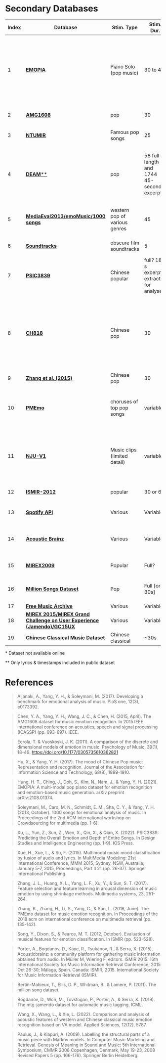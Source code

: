 # Secondary Databases
|Index|Database|Stim. Type|Stim. Dur.|Stim. N|Feature N.|Ppt. N|Ppt. Expertise|Ppt. Origin|Ppt. Sampling|Ppt. Task|Feature Source|Feature Categories|Citation|Comments|In studies
|-|-|-|-|-|-|-|-|-|-|-|-|-|-|-|-|
1|[**EMOPIA**](https://annahung31.github.io/EMOPIA/)|Piano Solo (pop music)|30 to 40|387|24 (average of 20 MFCC + note length, velocity, beat note density, key)|4 total, 1 per song (annotators, not ppts)|not specified|not specified|presumably researchers|classify|MIDI Toolbox|NA|[Hung et al. (2021)](https://annahung31.github.io/EMOPIA/)|Article includes features roughly corresponding to Rhythm, Harmony, Timbre, but don't seem to be included in dataset
2|[**AMG1608**](https://github.com/loichan-tw/AMG1608_release)|pop|30|1608 |72|643 MTurk, 22 Taiwan subjects|no restrictions|MTurk|crowdsource|rate|MIRToolbox, YAAFE|[Timbre](https://github.com/loichan-tw/AMG1608_release/blob/main/feature_index.txt)|[Chen et al. (2015)](http://amg1608.blogspot.com/2015/02/the-amg1608-dataset-for-music-emotion.html)
3|[**NTUMIR**](https://web.archive.org/web/20170510081611/mac.citi.sinica.edu.tw/~yang/MER/NTUMIR-60)|Famous pop songs|25|60|46|99 (40 annotations per clip)|no restrictions|campus|convenience|rate|MIRToolbox, Sound Description Toolbox, MA Toolbox|Harmony, dynamic, melody, timbre, rhythm|Yang et al. (2011)* 
4|[**DEAM****](https://cvml.unige.ch/databases/DEAM/)|pop|58 full-length and 1744 45-second excerpts|1802|260|Total $n$ not specified. Minimum annotations per piece: 2013-14: 10; 2015: 5 MTurk workers|no restrictions|2013-14: MTurk; 2015: MTurk and Lab workers|crowdsourcing, convenience|rate|OpenSMILE|Melodic, Timbre, Voice, Dynamic, Harmony|[Aljanaki et al. (2017)](https://cvml.unige.ch/databases/DEAM/)
5|[**MediaEval2013/emoMusic/1000 songs**](https://cvml.unige.ch/databases/emoMusic/)|western pop of various genres|45|744|6669|min. 10 per clip [(100 qualified workers in final HIT)](https://ibug.doc.ic.ac.uk/media/uploads/documents/cmm13-soleymani.pdf)|Nonexperts (Mturk) + experts|MTurk|Crowdsourcing, presumed convenience for experts|rate|OpenSMILE|Melodic, Timbre, Voice, Dynamic, Harmony|[Soleymani et al. (2013)](https://cvml.unige.ch/databases/emoMusic/)
6|[**Soundtracks**](https://osf.io/p6vkg/wiki/home/)|obscure film soundtracks|5|110|none?|116 university students|nonmusicians|campus|convenience|rate, classify|NA|NA|[Eerola & Vuoskoski (2011)](https://osf.io/p6vkg/wiki/home/)
7|[**PSIC3839**](https://github.com/xl2218066/PSIC3839)|Chinese popular|full? 180 s excerpts extracted for analyses|3839|ns. About 10 feature categories. Unclear dimensionaltiy|87|no restrictions|campus|convenience|rate|Librosa|Melodic, Timbre, Harmony, Rhythm|[Liang et al. (2022)](https://github.com/xl2218066/PSIC3839)
8|[**CH818**](ccmir.cite.hku.hk/data/)|Chinese pop|30|818|15|3|experts|China|convenience|rate|MIRToolbox, PsySound, ChromaToolbox,Tempogram Toolbox|Dynamic, Melodic, Rhythm, Timbre, Harmony|Hu & Yang (2017)|15 rows of features appearing in the repo as 15 separate spreadsheets, though may also be 22 based on how they are listed in Table 4 of the paper..
9|[**Zhang et al. (2015)**](LINK)|Chinese pop|30|171|84 dimensions|10|Nonexperts|not specified|not specified|classify|MAToolbox, MIRToolbox, Coversongs|Dynamics, Timbre, Rhythm|Zhang et al. 2015
10|[**PMEmo**](http://huisblog.cn/PMEmo/)|choruses of top pop songs|variable|794|6373 static; 260 acoustic low-level features|457|366 Chinese university students (44 music majors); 47 English speakers|campus|convenience|rate|ComParE 2013 baseline feature set|Dynamic, Timbre, Melodic|[Zhang et al. (2018)](https://github.com/HuiZhangDB/PMEmo?tab=readme-ov-file)|
11|[**NJU-V1**](https://cs.nju.edu.cn/sufeng/data/musicmood.htm)|Music clips (limited detail)|variable|777|Lyric (BoW; 50 dims before filtering), MFCC, spectral contrast, chromagram|NA (lastfm tags)|NA|LastFM|crowdsource (webscraping)|NA|NA|Lyric, Timbre, Harmony|[Xue et al. (2015)](https://cs.nju.edu.cn/sufeng/data/musicmood.htm)
12|[**ISMIR-2012**](http://yadingsong.blogspot.com/2015/03/popular-music-emotion-dataset-ismir2012.html)|popular|30 or 60|2904|54 (means + sds)|NA (lastfm tags)|NA|LastFM|crowdsource (webscraping)|NA|MIRToolbox|Dynamics, Rhythm, Timbre (they call this Spectral), Harmony|[Song et al. 2012](http://yadingsong.blogspot.com/2015/03/popular-music-emotion-dataset-ismir2012.html)**|
13|[**Spotify API**](https://developer.spotify.com/documentation/web-api)|Various|Variable|>35,000,000 (5192 used in @alvarez)|12|NA|NA|NA|NA|NA|EchoNest|Dynamic,Rhythm,High-level, Harmony, *duration*|
14|[**Acoustic Brainz**](https://acousticbrainz.org/)|Various|Variable|7,564,215 unique (60,000 used in @alvarez)|From Essentia (discuss)|NA (lastfm tags)|NA|LastFM|crowdsource (webscraping)|NA|Essentia|Dynamic, Melodic, Rhythm, Timbre, Harmony|Porter et al. (2015)
15|[**MIREX2009**](https://www.music-ir.org/mirex/wiki/2009:Music_Structure_Segmentation_Results)|Popular|Full?|297|3 (onset, offset, label)|NA|NA|NA|NA|NA|Paulus & Klapuri (2009)|Form|Paulus & Klapuri (2009)
16|[**Million Songs Dataset**](http://millionsongdataset.com/pages/getting-dataset/)|Pop|Full [or 30s]|1,000,000 (also subset of 10,000)|55 per song|none|NA|NA|NA|NA|EchoNest|Dynamic,Rhythm,High-level, Harmony|Bertin-Mahieux et al. (2011)|NA|NA|NA
17|[**Free Music Archive**](https://freemusicarchive.org/home)|Various|Variable|>100,000|NA|NA|NA|NA|NA|NA|NA|NA|NA
18|[**MIREX 2015/MIREX Grand Challenge on User Experience (Jamendo)/GC15UX**](https://www.music-ir.org/mirex/wiki/2015:Main_Page)|Various|Variable|10,000|24 metadata features listed|NA|NA|NA|NA|NA|Metadata|High-level|Bogdanov et al. (2019)
19|**Chinese Classical Music Dataset**|Chinese classical|~30s|500|557|20|audio technology|Chinese bg|Volunteer|Rate|Essentia, MIRToolbox|Timbre, Dynamic, Rhythm, High-level|Wang et al. (2022)

\* Dataset not available online

\** Only lyrics & timestamps included in public dataset 

# References

> Aljanaki, A., Yang, Y. H., & Soleymani, M. (2017). Developing a benchmark for emotional analysis of music. PloS one, 12(3), e0173392.

> Chen, Y. A., Yang, Y. H., Wang, J. C., & Chen, H. (2015, April). The AMG1608 dataset for music emotion recognition. In 2015 IEEE international conference on acoustics, speech and signal processing (ICASSP) (pp. 693-697). IEEE.

> Eerola, T. & Vuoskoski, J. K. (2011). A comparison of the discrete and dimensional models of emotion in music. Psychology of Music, 39(1), 18-49. https://doi.org/10.1177/0305735610362821

> Hu, X., & Yang, Y. H. (2017). The mood of Chinese Pop music: Representation and recognition. Journal of the Association for Information Science and Technology, 68(8), 1899-1910.

> Hung, H. T., Ching, J., Doh, S., Kim, N., Nam, J., & Yang, Y. H. (2021). EMOPIA: A multi-modal pop piano dataset for emotion recognition and emotion-based music generation. arXiv preprint arXiv:2108.01374.

> Soleymani, M., Caro, M. N., Schmidt, E. M., Sha, C. Y., & Yang, Y. H. (2013, October). 1000 songs for emotional analysis of music. In Proceedings of the 2nd ACM international workshop on Crowdsourcing for multimedia (pp. 1-6).

> Xu, L., Yun, Z., Sun, Z., Wen, X., Qin, X., & Qian, X. (2022). PSIC3839: Predicting the Overall Emotion and Depth of Entire Songs. In Design Studies and Intelligence Engineering (pp. 1-9). IOS Press.

> Xue, H., Xue, L., & Su, F. (2015). Multimodal music mood classification by fusion of audio and lyrics. In MultiMedia Modeling: 21st International Conference, MMM 2015, Sydney, NSW, Australia, January 5-7, 2015, Proceedings, Part II 21 (pp. 26-37). Springer International Publishing.

> Zhang, J. L., Huang, X. L., Yang, L. F., Xu, Y., & Sun, S. T. (2017). Feature selection and feature learning in arousal dimension of music emotion by using shrinkage methods. Multimedia systems, 23, 251-264.

> Zhang, K., Zhang, H., Li, S., Yang, C., & Sun, L. (2018, June). The PMEmo dataset for music emotion recognition. In Proceedings of the 2018 acm on international conference on multimedia retrieval (pp. 135-142).

> Song, Y., Dixon, S., & Pearce, M. T. (2012, October). Evaluation of musical features for emotion classification. In ISMIR (pp. 523-528).

> Porter, A., Bogdanov, D., Kaye, R., Tsukanov, R., & Serra, X. (2015). Acousticbrainz: a community platform for gathering music information obtained from audio. In Müller M, Wiering F, editors. ISMIR 2015. 16th International Society for Music Information Retrieval Conference; 2015 Oct 26-30; Málaga, Spain. Canada: ISMIR; 2015. International Society for Music Information Retrieval (ISMIR).

> Bertin-Mahieux, T., Ellis, D. P., Whitman, B., & Lamere, P. (2011). The million song dataset.

> Bogdanov, D., Won, M., Tovstogan, P., Porter, A., & Serra, X. (2019). The mtg-jamendo dataset for automatic music tagging. ICML.

>  Wang, X., Wang, L., & Xie, L. (2022). Comparison and analysis of acoustic features of western and Chinese classical music emotion recognition based on VA model. Applied Sciences, 12(12), 5787.

> Paulus, J., & Klapuri, A. (2009). Labelling the structural parts of a music piece with Markov models. In Computer Music Modeling and Retrieval. Genesis of Meaning in Sound and Music: 5th International Symposium, CMMR 2008 Copenhagen, Denmark, May 19-23, 2008 Revised Papers 5 (pp. 166-176). Springer Berlin Heidelberg.

[comment]: # (|)